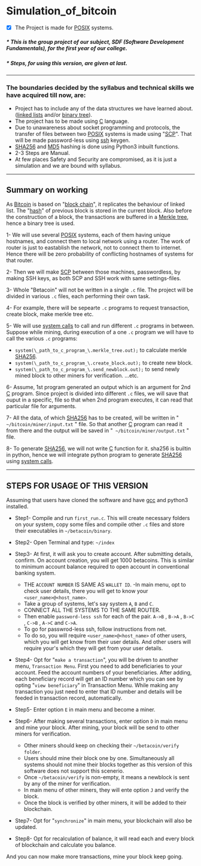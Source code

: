 # Simulation_of_bitcoin
- [x] The Project is made for [POSIX](https://en.wikipedia.org/wiki/POSIX) systems.

##### * This is the group project of our subject, SDF (Software Development Fundamentals), for the first year of our college.
##### * Steps, for using this version, are given at last.

----------------------------------------------------------------------------------------------------

### The boundaries decided by the syllabus and technical skills we have acquired till now, are:
- Project has to include any of the data structures we have learned about. ([linked lists](https://www.geeksforgeeks.org/data-structures/linked-list/) and/or [binary tree](https://www.geeksforgeeks.org/binary-tree-data-structure/)).
- The project has to be made using [C](https://en.wikipedia.org/wiki/C_(programming_language)) language.
- Due to unawareness about socket programming and protocols, the transfer of files between two [POSIX](https://en.wikipedia.org/wiki/POSIX) systems is made using "[SCP](https://en.wikipedia.org/wiki/Secure_copy)". That will be made password-less using [ssh](https://en.wikipedia.org/wiki/Secure_Shell) keygen.
- [SHA256](https://en.wikipedia.org/wiki/Secure_Shell) and [MD5](https://en.wikipedia.org/wiki/MD5) hashing is done using Python3 inbuilt functions.
- 2-3 Steps are Manual.
- At few places Safety and Security are compromised, as it is just a simulation and we are bound with syllabus.

----------------------------------------------------------------------------------------------------

## Summary on working
As [Bitcoin](https://en.wikipedia.org/wiki/Bitcoin) is based on "[block chain](https://en.wikipedia.org/wiki/Blockchain)", it replicates the behaviour of linked list. The "[hash](https://en.wikipedia.org/wiki/Cryptographic_hash_function)" of previous block is stored in the current block. Also before the construction of a block, the transactions are buffered in a [Merkle tree](https://en.wikipedia.org/wiki/Merkle_tree), hence a binary tree is used.

1- We will use several [POSIX](https://en.wikipedia.org/wiki/POSIX) systems, each of them having unique hostnames, and connect them to local network using a router. The work of router is just to eastablish the network, not to connect them to internet. Hence there will be zero probability of conflicting hostnames of systems for that router. 

2- Then we will make [SCP](https://en.wikipedia.org/wiki/Secure_copy) between those machines, passwordless, by making SSH keys, as both SCP and SSH work with same settings-files. 

3- Whole "Betacoin" will not be written in a single `.c` file. The project will be divided in various `.c` files, each performing their own task.

4- For example, there will be sepearte `.c` programs to request transaction, create block, make merkle tree etc.

5- We will use [system calls](https://www.geeksforgeeks.org/system-call-in-c/) to call and run different `.c` programs in between. Suppose while mining, during execution of a one `.c` program we will have to call the various `.c` programs:
  * `system(\_path_to_c_program_\.merkle_tree.out);` to calculate merkle [SHA256](https://en.wikipedia.org/wiki/Secure_Shell).
  * `system(\_path_to_c_program_\.create_block.out);` to create new block.
  * `system(\_path_to_c_program_\.send_newblock.out);` to send newly mined block to other miners for verification.
...etc.

6- Assume, 1st program generated an output which is an argument for 2nd [C](https://en.wikipedia.org/wiki/C_(programming_language)) program. Since project is divided into different `.c` files, we will save that ouput in a specific, file so that when 2nd program executes, it can read that particular file for arguments. 

7- All the data, of which [SHA256](https://en.wikipedia.org/wiki/Secure_Shell) has to be created, will be written in " `~/bitcoin/miner/input.txt` " file. So that another [C](https://en.wikipedia.org/wiki/C_(programming_language)) program can read it from there and the output will be saved in "` ~/bitcoin/miner/output.txt` " file.

8- To generate [SHA256](https://en.wikipedia.org/wiki/Secure_Shell), we will not write [C](https://en.wikipedia.org/wiki/C_(programming_language)) function for it. sha256 is builtin in python, hence we will integrate python program to generate [SHA256](https://en.wikipedia.org/wiki/Secure_Shell) using [system calls](https://www.geeksforgeeks.org/system-call-in-c/).

----------------------------------------------------------------------------------------------------

## STEPS FOR USAGE OF THIS VERSION

Assuming that users have cloned the software and have [gcc](https://en.wikipedia.org/wiki/GNU_Compiler_Collection) and python3 installed.

* Step1- Compile and run `first_run.c`. This will create necessary folders on your system, copy some files and compile other `.c` files and store their executables in `~/betacoin/binary`.

* Step2- Open Terminal and type: `~/index`

* Step3- At first, it will ask you to create account. After submitting details, confirm.
 On account creation, you will get 1000 betacoins. This is similar to minimum account balance required to open account in conventional banking system.
  - THE `ACCOUNT NUMBER` IS SAME AS `WALLET ID`.
  -In main menu, opt to check user details, there you will get to know your `<user_name>@<host_name>`.
  - Take a group of systems, let's say system `A`, `B` and `C`.
  - CONNECT ALL THE SYSTEMS TO THE SAME ROUTER.
  - Then enable `password-less ssh` for each of the pair. `A->B` , `B->A` , `B->C` , `C->B` , `A->C` and `C->A`.
  - To go for passwrod-less ssh, follow instructions from net.
  - To do so, you will require `<user_name>@<host_name>` of other users, which you will get know from their user details. And other users will require your's which they will get from your user details.

* Step4- Opt for "`make a transaction`", you will be driven to another menu, `Transaction Menu`. 
 First you need to add beneficiaries to your account. Feed the account numbers of your beneficiaries.
 After adding, each beneficiary record will get an ID number which you can see by opting "`view beneficiary`" in Transaction Menu. 
   While making any transaction you just need to enter that ID number and details will be feeded in transaction record, automatically.

* Step5- Enter option `E` in main menu and become a miner.   

* Step6- After making several transactions, enter option `D` in main menu and mine your block. After mining, your block will be send to other miners for verification. 
    * Other miners should keep on checking their `~/betacoin/verify folder`.
    * Users should mine their block one by one. Simultaneously all systems should not mine their blocks together as this version of this software does not support this scenerio.
    * Once `~/betacoin/verify` is non-empty, it means a newblock is sent by any of the miner for verification.
    * In main menu of other miners, they will ente option `J` and verify the block.
    * Once the block is verified by other miners, it will be added to their blockchain.

* Step7- Opt for "`synchronize`" in main menu, your blockchain will also be updated.

* Step8- Opt for recalculation of balance, it will read each and every block of blockchain and calculate you balance.

And you can now make more transactions, mine your block keep going. 



